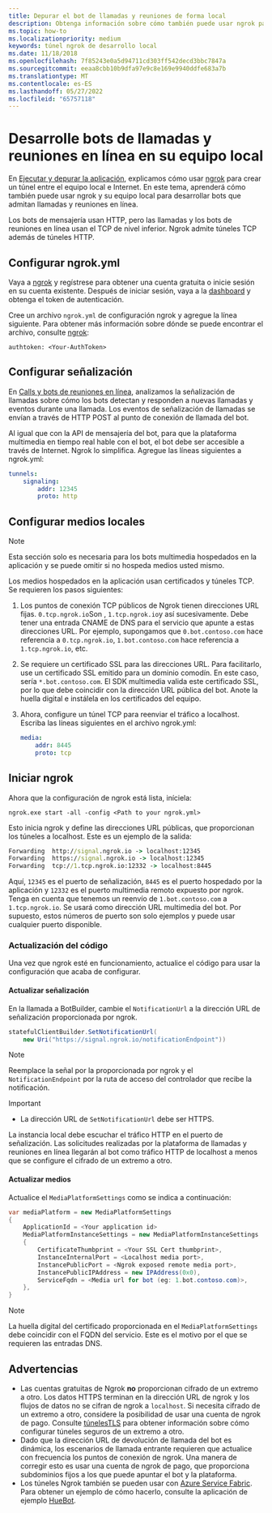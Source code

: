 ```yaml
---
title: Depurar el bot de llamadas y reuniones de forma local
description: Obtenga información sobre cómo también puede usar ngrok para desarrollar llamadas y bots de reuniones en línea en su equipo local.
ms.topic: how-to
ms.localizationpriority: medium
keywords: túnel ngrok de desarrollo local
ms.date: 11/18/2018
ms.openlocfilehash: 7f85243e0a5d94711cd303ff542decd3bbc7847a
ms.sourcegitcommit: eeaa8cbb10b9dfa97e9c8e169e9940ddfe683a7b
ms.translationtype: MT
ms.contentlocale: es-ES
ms.lasthandoff: 05/27/2022
ms.locfileid: "65757118"
---
```

# <a name="develop-calling-and-online-meeting-bots-on-your-local-pc"></a>Desarrolle bots de llamadas y reuniones en línea en su equipo local

En [Ejecutar y depurar la aplicación](../../concepts/build-and-test/debug.md), explicamos cómo usar [ngrok](https://ngrok.com) para crear un túnel entre el equipo local e Internet. En este tema, aprenderá cómo también puede usar ngrok y su equipo local para desarrollar bots que admitan llamadas y reuniones en línea.

Los bots de mensajería usan HTTP, pero las llamadas y los bots de reuniones en línea usan el TCP de nivel inferior. Ngrok admite túneles TCP además de túneles HTTP.

## <a name="configure-ngrokyml"></a>Configurar ngrok.yml

Vaya a [ngrok](https://ngrok.com) y regístrese para obtener una cuenta gratuita o inicie sesión en su cuenta existente. Después de iniciar sesión, vaya a la [dashboard](https://dashboard.ngrok.com) y obtenga el token de autenticación.

Cree un archivo `ngrok.yml` de configuración ngrok y agregue la línea siguiente. Para obtener más información sobre dónde se puede encontrar el archivo, consulte [ngrok](https://ngrok.com/docs#config):

  `authtoken: <Your-AuthToken>`

## <a name="set-up-signaling"></a>Configurar señalización

En [Calls y bots de reuniones en línea](./calls-meetings-bots-overview.md), analizamos la señalización de llamadas sobre cómo los bots detectan y responden a nuevas llamadas y eventos durante una llamada. Los eventos de señalización de llamadas se envían a través de HTTP POST al punto de conexión de llamada del bot.

Al igual que con la API de mensajería del bot, para que la plataforma multimedia en tiempo real hable con el bot, el bot debe ser accesible a través de Internet. Ngrok lo simplifica. Agregue las líneas siguientes a ngrok.yml:

```yaml
tunnels:
    signaling:
        addr: 12345
        proto: http
```

## <a name="set-up-local-media"></a>Configurar medios locales

> [!NOTE]
> Esta sección solo es necesaria para los bots multimedia hospedados en la aplicación y se puede omitir si no hospeda medios usted mismo.

Los medios hospedados en la aplicación usan certificados y túneles TCP. Se requieren los pasos siguientes:

1. Los puntos de conexión TCP públicos de Ngrok tienen direcciones URL fijas. `0.tcp.ngrok.io`Son , `1.tcp.ngrok.io`y así sucesivamente. Debe tener una entrada CNAME de DNS para el servicio que apunte a estas direcciones URL. Por ejemplo, supongamos que `0.bot.contoso.com` hace referencia a `0.tcp.ngrok.io`, `1.bot.contoso.com` hace referencia a `1.tcp.ngrok.io`, etc.
2. Se requiere un certificado SSL para las direcciones URL. Para facilitarlo, use un certificado SSL emitido para un dominio comodín. En este caso, sería `*.bot.contoso.com`. El SDK multimedia valida este certificado SSL, por lo que debe coincidir con la dirección URL pública del bot. Anote la huella digital e instálela en los certificados del equipo.
3. Ahora, configure un túnel TCP para reenviar el tráfico a localhost. Escriba las líneas siguientes en el archivo ngrok.yml:

    ```yaml
    media:
        addr: 8445
        proto: tcp
    ```

## <a name="start-ngrok"></a>Iniciar ngrok

Ahora que la configuración de ngrok está lista, iníciela:

  `ngrok.exe start -all -config <Path to your ngrok.yml>`

Esto inicia ngrok y define las direcciones URL públicas, que proporcionan los túneles a localhost. Este es un ejemplo de la salida:

```cmd
Forwarding  http://signal.ngrok.io -> localhost:12345
Forwarding  https://signal.ngrok.io -> localhost:12345
Forwarding  tcp://1.tcp.ngrok.io:12332 -> localhost:8445
```

Aquí, `12345` es el puerto de señalización, `8445` es el puerto hospedado por la aplicación y `12332` es el puerto multimedia remoto expuesto por ngrok. Tenga en cuenta que tenemos un reenvío de `1.bot.contoso.com` a `1.tcp.ngrok.io`. Se usará como dirección URL multimedia del bot. Por supuesto, estos números de puerto son solo ejemplos y puede usar cualquier puerto disponible.

### <a name="update-code"></a>Actualización del código

Una vez que ngrok esté en funcionamiento, actualice el código para usar la configuración que acaba de configurar.

#### <a name="update-signaling"></a>Actualizar señalización

En la llamada a BotBuilder, cambie el `NotificationUrl` a la dirección URL de señalización proporcionada por ngrok.

```csharp
statefulClientBuilder.SetNotificationUrl(
    new Uri("https://signal.ngrok.io/notificationEndpoint"))
```

> [!NOTE]
> Reemplace la señal por la proporcionada por ngrok y el `NotificationEndpoint` por la ruta de acceso del controlador que recibe la notificación.

> [!IMPORTANT]
>
> * La dirección URL de `SetNotificationUrl` debe ser HTTPS.
>
> La instancia local debe escuchar el tráfico HTTP en el puerto de señalización. Las solicitudes realizadas por la plataforma de llamadas y reuniones en línea llegarán al bot como tráfico HTTP de localhost a menos que se configure el cifrado de un extremo a otro.

#### <a name="update-media"></a>Actualizar medios

Actualice el `MediaPlatformSettings` como se indica a continuación:

```csharp
var mediaPlatform = new MediaPlatformSettings
{
    ApplicationId = <Your application id>
    MediaPlatformInstanceSettings = new MediaPlatformInstanceSettings
    {
        CertificateThumbprint = <Your SSL Cert thumbprint>,
        InstanceInternalPort = <Localhost media port>,
        InstancePublicPort = <Ngrok exposed remote media port>,
        InstancePublicIPAddress = new IPAddress(0x0),
        ServiceFqdn = <Media url for bot (eg: 1.bot.contoso.com)>,
    },
}
```

> [!NOTE]
> La huella digital del certificado proporcionada en el `MediaPlatformSettings` debe coincidir con el FQDN del servicio. Este es el motivo por el que se requieren las entradas DNS.

## <a name="caveats"></a>Advertencias

* Las cuentas gratuitas de Ngrok **no** proporcionan cifrado de un extremo a otro. Los datos HTTPS terminan en la dirección URL de ngrok y los flujos de datos no se cifran de ngrok a `localhost`. Si necesita cifrado de un extremo a otro, considere la posibilidad de usar una cuenta de ngrok de pago. Consulte [túnelesTLS](https://ngrok.com/docs#tls) para obtener información sobre cómo configurar túneles seguros de un extremo a otro.
* Dado que la dirección URL de devolución de llamada del bot es dinámica, los escenarios de llamada entrante requieren que actualice con frecuencia los puntos de conexión de ngrok. Una manera de corregir esto es usar una cuenta de ngrok de pago, que proporciona subdominios fijos a los que puede apuntar el bot y la plataforma.
* Los túneles Ngrok también se pueden usar con [Azure Service Fabric](/azure/service-fabric/service-fabric-overview). Para obtener un ejemplo de cómo hacerlo, consulte la aplicación de ejemplo [HueBot](https://github.com/microsoftgraph/microsoft-graph-comms-samples/tree/master/Samples/V1.0Samples/LocalMediaSamples/HueBot/HueBot).
